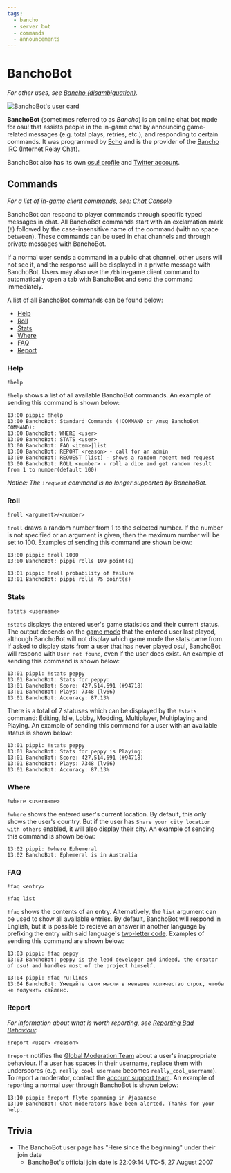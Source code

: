 ```yaml
---
tags:
  - bancho
  - server bot
  - commands
  - announcements
---
```


<!--TODO:
- add section that lists and explains all the game-related announcments -->

# BanchoBot

*For other uses, see [Bancho (disambiguation)](/wiki/Disambiguation/Bancho).*

![BanchoBot's user card](img/BanchoBot.jpg "BanchoBot's user card")

**BanchoBot** (sometimes referred to as *Bancho*) is an online chat bot made for osu! that assists people in the in-game chat by announcing game-related messages (e.g. total plays, retries, etc.), and responding to certain commands. It was programmed by [Echo](https://osu.ppy.sh/users/431) and is the provider of the [Bancho IRC](/wiki/Internet_Relay_Chat) (Internet Relay Chat).

BanchoBot also has its own [osu! profile](https://osu.ppy.sh/users/3) and [Twitter account](https://twitter.com/banchoboat).

## Commands

*For a list of in-game client commands, see: [Chat Console](/wiki/Chat_Console#commands-list)*

BanchoBot can respond to player commands through specific typed messages in chat. All BanchoBot commands start with an exclamation mark (`!`) followed by the case-insensitive name of the command (with no space between). These commands can be used in chat channels and through private messages with BanchoBot.

If a normal user sends a command in a public chat channel, other users will not see it, and the response will be displayed in a private message with BanchoBot. Users may also use the `/bb` in-game client command to automatically open a tab with BanchoBot and send the command immediately.

A list of all BanchoBot commands can be found below:

- [Help](#help)
- [Roll](#roll)
- [Stats](#stats)
- [Where](#where)
- [FAQ](#faq)
- [Report](#report)

### Help

```
!help
```

`!help` shows a list of all available BanchoBot commands. An example of sending this command is shown below:

```
13:00 pippi: !help
13:00 BanchoBot: Standard Commands (!COMMAND or /msg BanchoBot COMMAND):
13:00 BanchoBot: WHERE <user>
13:00 BanchoBot: STATS <user>
13:00 BanchoBot: FAQ <item>|list
13:00 BanchoBot: REPORT <reason> - call for an admin
13:00 BanchoBot: REQUEST [list] - shows a random recent mod request
13:00 BanchoBot: ROLL <number> - roll a dice and get random result from 1 to number(default 100)
```

<!--note for editors: the code block above reflects the exact response from banchobot -->

*Notice: The `!request` command is no longer supported by BanchoBot.*

### Roll

```
!roll <argument>/<number>
```

`!roll` draws a random number from 1 to the selected number. If the number is not specified or an argument is given, then the maximum number will be set to 100. Examples of sending this command are shown below:

```
13:00 pippi: !roll 1000
13:00 BanchoBot: pippi rolls 109 point(s)
```

```
13:01 pippi: !roll probability of failure
13:01 BanchoBot: pippi rolls 75 point(s)
```

### Stats

```
!stats <username>
```

`!stats` displays the entered user's game statistics and their current status. The output depends on the [game mode](/wiki/Game_mode) that the entered user last played, although BanchoBot will not display which game mode the stats came from. If asked to display stats from a user that has never played osu!, BanchoBot will respond with `User not found`, even if the user does exist. An example of sending this command is shown below:

```
13:01 pippi: !stats peppy
13:01 BanchoBot: Stats for peppy:
13:01 BanchoBot: Score: 427,514,691 (#94718)
13:01 BanchoBot: Plays: 7348 (lv66)
13:01 BanchoBot: Accuracy: 87.13%
```

There is a total of 7 statuses which can be displayed by the `!stats` command: Editing, Idle, Lobby, Modding, Multiplayer, Multiplaying and Playing. An example of sending this command for a user with an available status is shown below:

```
13:01 pippi: !stats peppy
13:01 BanchoBot: Stats for peppy is Playing:
13:01 BanchoBot: Score: 427,514,691 (#94718)
13:01 BanchoBot: Plays: 7348 (lv66)
13:01 BanchoBot: Accuracy: 87.13%
```

### Where

```
!where <username>
```

`!where` shows the entered user's current location. By default, this only shows the user's country. But if the user has `Share your city location with others` enabled, it will also display their city. An example of sending this command is shown below:

```
13:02 pippi: !where Ephemeral
13:02 BanchoBot: Ephemeral is in Australia
```

### FAQ

```
!faq <entry>
```

```
!faq list
```

`!faq` shows the contents of an entry. Alternatively, the `list` argument can be used to show all available entries. By default, BanchoBot will respond in English, but it is possible to recieve an answer in another language by prefixing the entry with said language's [two-letter code](/wiki/Article_styling_criteria/Formatting#locales). Examples of sending this command are shown below:

```
13:03 pippi: !faq peppy
13:03 BanchoBot: peppy is the lead developer and indeed, the creator of osu! and handles most of the project himself.
```

```
13:04 pippi: !faq ru:lines
13:04 BanchoBot: Умещайте свои мысли в меньшее количество строк, чтобы не получить сайленс.
```

### Report

*For information about what is worth reporting, see [Reporting Bad Behaviour](/wiki/Reporting_Bad_Behaviour).*

```
!report <user> <reason>
```

`!report` notifies the [Global Moderation Team](/wiki/People/The_Team/Global_Moderation_Team) about a user's inappropriate behaviour. If a user has spaces in their username, replace them with underscores (e.g. `really cool username` becomes `really_cool_username`). To report a moderator, contact the [account support team](/wiki/People/The_Team/Account_support_team#support@ppy.sh). An example of reporting a normal user through BanchoBot is shown below:

```
13:10 pippi: !report flyte spamming in #japanese
13:10 BanchoBot: Chat moderators have been alerted. Thanks for your help.
```

## Trivia

- The BanchoBot user page has "Here since the beginning" under their join date
  - BanchoBot's official join date is 22:09:14 UTC-5, 27 August 2007
